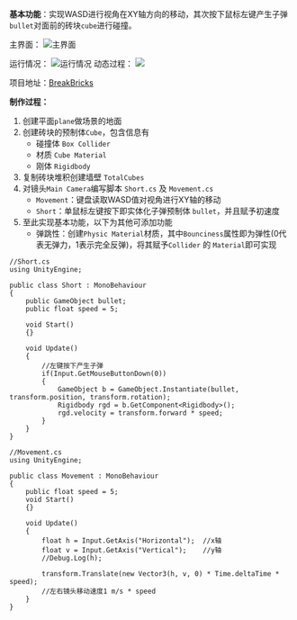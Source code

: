 **基本功能**：实现WASD进行视角在XY轴方向的移动，其次按下鼠标左键产生子弹`bullet`对面前的砖块`cube`进行碰撞。

主界面：
![主界面](https://img2018.cnblogs.com/blog/1688704/201905/1688704-20190519175259411-1290471200.png)

运行情况：
![运行情况](https://img2018.cnblogs.com/blog/1688704/201905/1688704-20190519175307233-1657591039.png)
动态过程：
![](https://img2018.cnblogs.com/blog/1688704/201905/1688704-20190519182529811-858750269.gif)


项目地址：[BreakBricks](https://github.com/SouthBegonia/Codes_2018/tree/master/Unity3d/BreakBricks)

**制作过程：**
1. 创建平面`plane`做场景的地面
2. 创建砖块的预制体`Cube`，包含信息有
	- 碰撞体 `Box Collider`
	- 材质 `Cube Material`
	- 刚体 `Rigidbody`
3. 复制砖块堆积创建墙壁 `TotalCubes`
4. 对镜头`Main Camera`编写脚本 `Short.cs` 及 `Movement.cs`
	- `Movement`：键盘读取WASD值对视角进行XY轴的移动
	- `Short`：单鼠标左键按下即实体化子弹预制体 `bullet`，并且赋予初速度
5. 至此实现基本功能，以下为其他可添加功能
	- 弹跳性：创建`Physic Material`材质，其中`Bounciness`属性即为弹性(0代表无弹力，1表示完全反弹)，将其赋予`Collider` 的 `Material`即可实现


```
//Short.cs
using UnityEngine;

public class Short : MonoBehaviour
{
    public GameObject bullet;
    public float speed = 5;

    void Start()
    {}

    void Update()
    {
        //左键按下产生子弹
        if(Input.GetMouseButtonDown(0))
        {
            GameObject b = GameObject.Instantiate(bullet, transform.position, transform.rotation);
            Rigidbody rgd = b.GetComponent<Rigidbody>();
            rgd.velocity = transform.forward * speed;
        }
    }
}
```

```
//Movement.cs
using UnityEngine;

public class Movement : MonoBehaviour
{
    public float speed = 5;
    void Start()
    {}

    void Update()
    {
        float h = Input.GetAxis("Horizontal");  //x轴
        float v = Input.GetAxis("Vertical");    //y轴
        //Debug.Log(h);

        transform.Translate(new Vector3(h, v, 0) * Time.deltaTime * speed);
        //左右镜头移动速度1 m/s * speed
    }
}
```